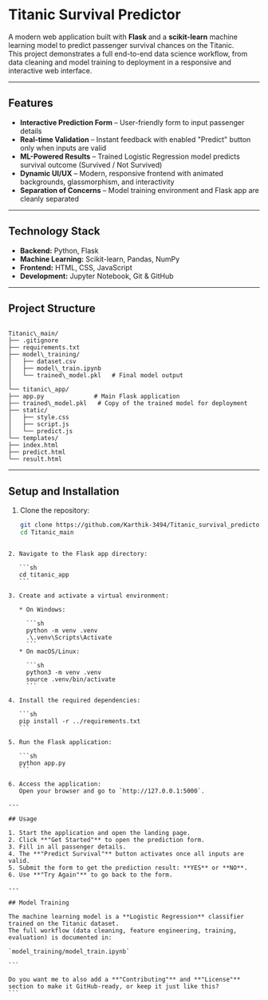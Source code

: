 
# Titanic Survival Predictor

A modern web application built with **Flask** and a **scikit-learn** machine learning model to predict passenger survival chances on the Titanic.  
This project demonstrates a full end-to-end data science workflow, from data cleaning and model training to deployment in a responsive and interactive web interface.

---

## Features

- **Interactive Prediction Form** – User-friendly form to input passenger details  
- **Real-time Validation** – Instant feedback with enabled "Predict" button only when inputs are valid  
- **ML-Powered Results** – Trained Logistic Regression model predicts survival outcome (Survived / Not Survived)  
- **Dynamic UI/UX** – Modern, responsive frontend with animated backgrounds, glassmorphism, and interactivity  
- **Separation of Concerns** – Model training environment and Flask app are cleanly separated  

---

## Technology Stack

- **Backend:** Python, Flask  
- **Machine Learning:** Scikit-learn, Pandas, NumPy  
- **Frontend:** HTML, CSS, JavaScript  
- **Development:** Jupyter Notebook, Git & GitHub  

---

## Project Structure

```

Titanic\_main/
├── .gitignore
├── requirements.txt
├── model\_training/
│   ├── dataset.csv
│   ├── model\_train.ipynb
│   └── trained\_model.pkl   # Final model output
│
└── titanic\_app/
├── app.py              # Main Flask application
├── trained\_model.pkl   # Copy of the trained model for deployment
├── static/
│   ├── style.css
│   ├── script.js
│   └── predict.js
└── templates/
├── index.html
├── predict.html
└── result.html

````

---

## Setup and Installation

1. Clone the repository:
   ```sh
   git clone https://github.com/Karthik-3494/Titanic_survival_predictor.git
   cd Titanic_main
````

2. Navigate to the Flask app directory:

   ```sh
   cd titanic_app
   ```

3. Create and activate a virtual environment:

   * On Windows:

     ```sh
     python -m venv .venv
     .\.venv\Scripts\Activate
     ```
   * On macOS/Linux:

     ```sh
     python3 -m venv .venv
     source .venv/bin/activate
     ```

4. Install the required dependencies:

   ```sh
   pip install -r ../requirements.txt
   ```

5. Run the Flask application:

   ```sh
   python app.py
   ```

6. Access the application:
   Open your browser and go to `http://127.0.0.1:5000`.

---

## Usage

1. Start the application and open the landing page.
2. Click **"Get Started"** to open the prediction form.
3. Fill in all passenger details.
4. The **"Predict Survival"** button activates once all inputs are valid.
5. Submit the form to get the prediction result: **YES** or **NO**.
6. Use **"Try Again"** to go back to the form.

---

## Model Training

The machine learning model is a **Logistic Regression** classifier trained on the Titanic dataset.
The full workflow (data cleaning, feature engineering, training, evaluation) is documented in:

`model_training/model_train.ipynb`

```

Do you want me to also add a **"Contributing"** and **"License"** section to make it GitHub-ready, or keep it just like this?
```
